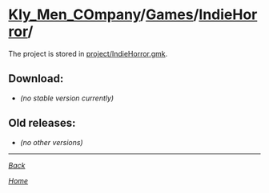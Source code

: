 ﻿# [Kly_Men_COmpany](https://github.com/aleksusklim/Kly_Men_COmpany "Kly_Men_COmpany")/[Games](https://github.com/aleksusklim/Kly_Men_COmpany/tree/master/Games "Kly_Men_COmpany/Games/")/[IndieHorror](https://github.com/aleksusklim/IndieHorror "Kly_Men_COmpany/Games/IndieHorror/")/

The project is stored in [project/IndieHorror.gmk](./project/IndieHorror.gmk).

## Download:

- _(no stable version currently)_

## Old releases:

- _(no other versions)_

---

_[Back](https://github.com/aleksusklim/Kly_Men_COmpany/tree/master/Games "Kly_Men_COmpany/Games/")_

_[Home](https://github.com/aleksusklim/Kly_Men_COmpany "Kly_Men_COmpany")_
